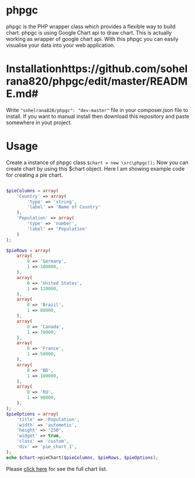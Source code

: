 # phpgc

phpgc is the PHP wrapper class which provides a flexible way to build chart. phpgc is using Google Chart api to draw chart. This is actually working as wrapper of google chart api. With this phpgc you can easily visualise your data into your web application.

Installationhttps://github.com/sohelrana820/phpgc/edit/master/README.md#
============
Write ``` "sohelrana820/phpgc": "dev-master" ``` file in your composer.json file to install. If you want to manual install then download this repository and paste somewhere in yout project.

Usage
=====
Create a instance of phpgc class ``` $chart = new \src\phpgc(); ``` Now you can create chart by using this $chart object. Here I am showing example code for creating a pie chart.

```php

$pieColumns = array(
    'Country' => array(
        'type' => 'string',
        'label' => 'Name of Country'
    ),
    'Population' => array(
        'type' => 'number',
        'label' => 'Population'
    )
);

$pieRows = array(
    array(
        0 => 'Germany',
        1 => 100000,
    ),
    array(
        0 => 'United States',
        1 => 120000,
    ),
    array(
        0 => 'Brazil',
        1 => 80000,
    ),
    array(
        0 => 'Canada',
        1 => 70000,
    ),
    array(
        0 => 'France',
        1 => 50000,
    ),
    array(
        0 => 'BD',
        1 => 100000,
    ),
    array(
        0 => 'RU',
        1 => 90000,
    ),
);
$pieOptions = array(
    'title' => 'Population',
    'width' => 'autometic',
    'height' => '250',
    'widget' => true,
    'class' => 'custom',
    'div' => 'pie_chart_1',
);
echo $chart->pieChart($pieColumns, $pieRows, $pieOptions);

```

Please [click here](https://github.com/sohelrana820/phpgc) for see the full chart list.

